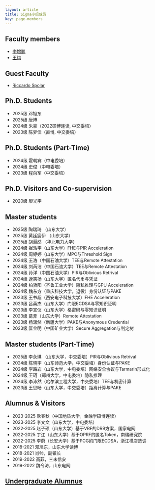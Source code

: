 ```yaml
---
layout: article
title: Sigma小组成员
key: page-members
---
```



## Faculty members

- [李增鹏](https://faculty.sdu.edu.cn/lizengpeng/zh_CN/index.htm)
- [王梅](https://faculty.sdu.edu.cn/wangmei12345/zh_CN/index.htm)

## Guest Faculty
- [Riccardo Spolar](https://riki8686.github.io/#about)

## Ph.D. Students

- 2025级 邓旭东
- 2025级 唐博
- 2024级 朱豪（2022硕博连读, 中交委培）
- 2023级 陈梦佳（直博, 中交委培）

## Ph.D. Students (Part-Time)

- 2024级 霍朝宾（中电委培）
- 2024级 史俊（中电委培）
- 2023级 程向军（中交委培）
  
## Ph.D. Visitors and Co-supervision

- 2020级 廖光宇  
  
## Master students

- 2025级 陶瑞琦 （山东大学）
- 2025级 黄廷宸伊 （山东大学）
- 2025级 胡灏然 （华北电力大学）
- 2024级 崔浩宇（山东大学）FHE与PIR Acceleration
- 2024级 周婷婷（山东大学）MPC与Threshold Sign
- 2024级 王浩（中国石油大学）TEE与Remote Attestation
- 2024级 刘芮洁（中国石油大学）TEE与Remote Attestation
- 2024级 孙洋（中国石油大学）PIR与Oblivious Retrival
- 2024级 逯笑扬（山东大学）匿名代币与凭证
- 2024级 柏骄阳（齐鲁工业大学）隐私推理与GPU Acceleration
- 2024级 魏东方（重庆科技大学，退役）身份认证与PAKE
- 2023级 王书超（西安电子科技大学）FHE Acceleration
- 2023级 吕英杰（山东大学）门限ECDSA与零知识证明
- 2023级 李宣仪（山东大学）格密码与零知识证明
- 2023级 葛菲（山东大学）Remote Attestation
- 2023级 杨潇然（新疆大学）PAKE与Anonymous Credential
- 2023级 匡金明（中国矿业大学）Secure Aggregation与判定树

## Master students (Part-Time)

- 2025级 李永琪 （山东大学，中交委培）PIR与Oblivious Retrival
- 2024级 陈晓宇（山东师范大学，中交委培）身份认证与PAKE
- 2024级 李路岩（山东大学，中电委培）网络安全协议与Tarmarin形式化
- 2024级 王珂（郑州大学，中电委培）隐私推理
- 2024级 李沛然（哈尔滨工程大学，中交委培）TEE与机密计算
- 2023级 王思旸（山东大学，中交委培）距离计算与PAKE

## Alumnus & Visitors

- 2023-2025 耿春秋（中国地质大学，金融学硕博连读）
- 2023-2025 李文文（山东大学，中电委培）
- 2022-2025 赵子硕（山东大学）基于VRF的DRB方案，国家电网
- 2022-2025 丁江（山东大学）基于OPRF的匿名Token，南瑞研究院
- 2022-2025 李蔚（长安大学）基于PCG的门限ECDSA，浙江横店选调
- 2018-2021 邓旭东，山东大学读博
- 2018-2021 肖帅，副镇长
- 2019-2022 高菲，三未信安
- 2019-2022 魏令涛，山东电网

## [Undergraduate Alumnus](/members/undergraduate)

